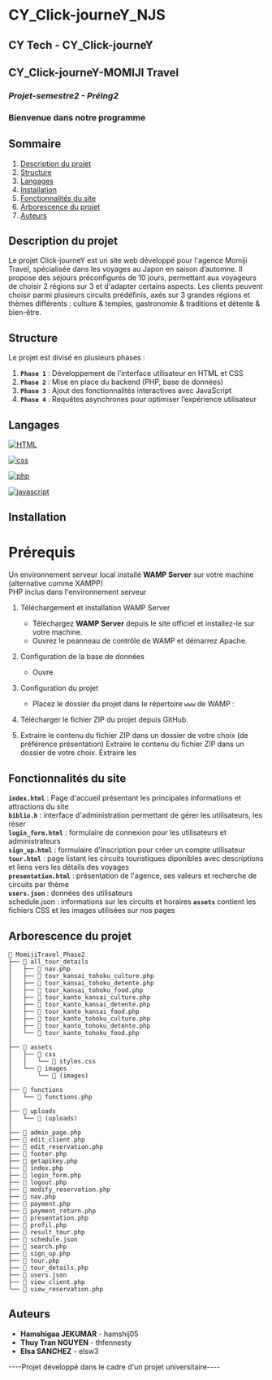 # CY_Click-journeY_NJS
## **************CY Tech - CY_Click-journeY**************
## **************CY_Click-journeY-MOMIJI Travel**************

### ***Projet-semestre2 - PréIng2***
### **Bienvenue dans notre programme**


## Sommaire
1. [Description du projet](#description-du-projet)
2. [Structure](#structure)
3. [Langages](#langages)
4. [Installation](#installation)
5. [Fonctionnalités du site](#fonctionnalités-du-site)
6. [Arborescence du projet](#arborescence-du-projet)
7. [Auteurs](#auteurs)

## Description du projet     
Le projet Click-journeY est un site web développé pour l'agence Momiji Travel, spécialisée dans les voyages au Japon en saison d’automne. Il propose des séjours préconfigurés de 10 jours, permettant aux voyageurs de choisir 2 régions sur 3 et d'adapter certains aspects. Les clients peuvent choisir parmi plusieurs circuits prédéfinis, axés sur 3 grandes régions et thèmes différents : culture & temples, gastronomie & traditions et détente & bien-être.

## Structure  
Le projet est divisé en plusieurs phases : 
1. **`Phase 1`** : Développement de l'interface utilisateur en HTML et CSS
2. **`Phase 2`** : Mise en place du backend (PHP, base de données)  
3. **`Phase 3`** : Ajout des fonctionnalités interactives avec JavaScript
4. **`Phase 4`** : Requêtes asynchrones pour optimiser l’expérience utilisateur  

## Langages    

[HTML]: https://img.shields.io/badge/HTML-E34F26?style=for-the-badge&logo=html5&logoColor=white
[HTML-url]: https://developer.mozilla.org/fr/docs/Web/HTML

[![HTML][HTML]][HTML-url]

[css]: https://img.shields.io/badge/css-1572B6?style=for-the-badge&logo=css3&logoColor=white&color=blue
[css-url]: https://developer.mozilla.org/fr/docs/Web/CSS/Reference

[![css][css]][css-url]

[php]: https://img.shields.io/badge/PHP-777BB4?logo=php&logoColor=white
[php-url]: https://developer.mozilla.org/fr/docs/Glossary/PHP

[![php][php]][php-url]

[javascript]: https://shields.io/badge/JavaScript-F7DF1E?logo=JavaScript&logoColor=000&style=flat-square
[javascript-url]: https://developer.mozilla.org/fr/docs/Web/JavaScript

[![javascript][javascript]][javascript-url]



## Installation  
#  Prérequis
Un environnement serveur local installé **WAMP Server** sur votre machine (alternative comme XAMPP)  
PHP inclus dans l'environnement serveur  

1. Téléchargement et installation WAMP Server  
   + Téléchargez **WAMP Server** depuis le site officiel et installez-le sur votre machine.
   + Ouvrez le peanneau de contrôle de WAMP et démarrez Apache.  
2. Configuration de la base de données  
   + Ouvre
3. Configuration du projet
   + Placez le dossier du projet dans le répertoire `www` de WAMP : 

1. Télécharger le fichier ZIP du projet depuis GitHub. 
2. Extraire le contenu du fichier ZIP dans un dossier de votre choix (de préférence présentation)
Extraire le contenu du fichier ZIP dans un dossier de votre choix.
Extraire les 

## Fonctionnalités du site     
**`index.html`** : Page d'accueil présentant les principales informations et attractions du site  
**`biblio.h`** : interface d'administration permettant de gérer les utilisateurs, les réser  
**`login_form.html`** : formulaire de connexion pour les utilisateurs et administrateurs  
**`sign_up.html`** : formulaire d'inscription pour créer un compte utilisateur  
**`tour.html`** : page listant les circuits touristiques diponibles avec descriptions et liens vers les détails des voyages  
**`presentation.html`** : présentation de l'agence, ses valeurs et recherche de circuits par thème   
**`users.json`** : données des utilisateurs  
schedule.json : informations sur les circuits et horaires
**`assets`** contient les fichiers CSS et les images utilisées sur nos pages  



## Arborescence du projet

```
📁 MomijiTravel_Phase2
├── 📁 all_tour_details
│   ├── 📄 nav.php
│   ├── 📄 tour_kansai_tohoku_culture.php
│   ├── 📄 tour_kansai_tohoku_detente.php
│   ├── 📄 tour_kansai_tohoku_food.php
│   ├── 📄 tour_kanto_kansai_culture.php
│   ├── 📄 tour_kanto_kansai_detente.php
│   ├── 📄 tour_kanto_kansai_food.php
│   ├── 📄 tour_kanto_tohoku_culture.php
│   ├── 📄 tour_kanto_tohoku_detente.php
│   └── 📄 tour_kanto_tohoku_food.php
│
├── 📁 assets
│   ├── 📁 css
│   │   └── 📄 styles.css
│   └── 📁 images
│       └── 📄 (images)
│
├── 📁 functions
│   └── 📄 functions.php
│
├── 📁 uploads
│   └── 📄 (uploads)
│
├── 📄 admin_page.php
├── 📄 edit_client.php
├── 📄 edit_reservation.php
├── 📄 footer.php
├── 📄 getapikey.php
├── 📄 index.php
├── 📄 login_form.php
├── 📄 logout.php
├── 📄 modify_reservation.php
├── 📄 nav.php
├── 📄 payment.php
├── 📄 payment_return.php
├── 📄 presentation.php
├── 📄 profil.php
├── 📄 result_tour.php
├── 📄 schedule.json
├── 📄 search.php
├── 📄 sign_up.php
├── 📄 tour.php
├── 📄 tour_details.php
├── 📄 users.json
├── 📄 view_client.php
└── 📄 view_reservation.php
```



## Auteurs    
- **Hamshigaa JEKUMAR** - hamshij05  
- **Thuy Tran NGUYEN** - thfennesty  
- **Elsa SANCHEZ** - elsw3

----Projet développé dans le cadre d'un projet universitaire----

